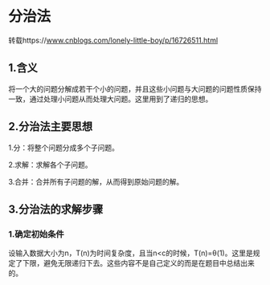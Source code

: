 # 分治法

转载https://www.cnblogs.com/lonely-little-boy/p/16726511.html

## 1.含义

将一个大的问题分解成若干个小的问题，并且这些小问题与大问题的问题性质保持一致，通过处理小问题从而处理大问题。这里用到了递归的思想。

## 2.分治法主要思想

1.分：将整个问题分成多个子问题。

2.求解：求解各个子问题。

3.合并：合并所有子问题的解，从而得到原始问题的解。

## 3.分治法的求解步骤

### 1.确定初始条件

设输入数据大小为n，T(n)为时间复杂度，且当n<c的时候，T(n)=θ(1)。这里是规定了下限，避免无限递归下去。这些内容不是自己定义的而是在题目中总结出来的。